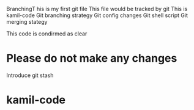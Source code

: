 BranchingT
his is my first git file
This file would be tracked by git
This is kamil-code
Git branching strategy
Git config changes
Git shell script
Git merging stategy


This code is condirmed as clear
# Please do not make any changes

Introduce git stash
# kamil-code

